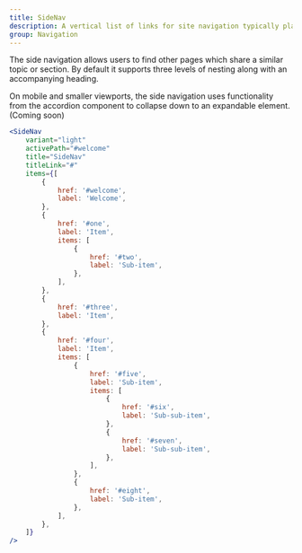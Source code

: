 ```yaml
---
title: SideNav
description: A vertical list of links for site navigation typically placed next to the body content.
group: Navigation
---
```


The side navigation allows users to find other pages which share a similar topic or section. By default it supports three levels of nesting along with an accompanying heading.

On mobile and smaller viewports, the side navigation uses functionality from the accordion component to collapse down to an expandable element. (Coming soon)

```jsx live
<SideNav
	variant="light"
	activePath="#welcome"
	title="SideNav"
	titleLink="#"
	items={[
		{
			href: '#welcome',
			label: 'Welcome',
		},
		{
			href: '#one',
			label: 'Item',
			items: [
				{
					href: '#two',
					label: 'Sub-item',
				},
			],
		},
		{
			href: '#three',
			label: 'Item',
		},
		{
			href: '#four',
			label: 'Item',
			items: [
				{
					href: '#five',
					label: 'Sub-item',
					items: [
						{
							href: '#six',
							label: 'Sub-sub-item',
						},
						{
							href: '#seven',
							label: 'Sub-sub-item',
						},
					],
				},
				{
					href: '#eight',
					label: 'Sub-item',
				},
			],
		},
	]}
/>
```
